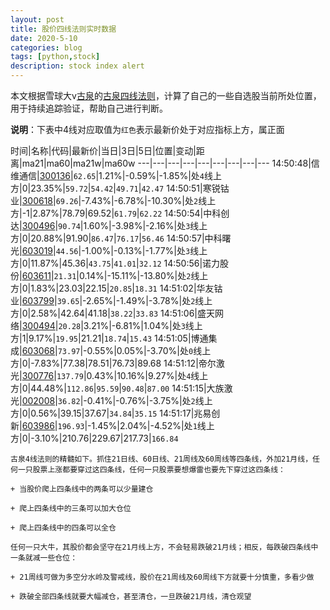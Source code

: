 ```yaml
---
layout: post
title: 股价四线法则实时数据
date: 2020-5-10
categories: blog
tags: [python,stock]
description: stock index alert
---
```



本文根据雪球大v[古泉](https://xueqiu.com/u/7148646888)的[古泉四线法则](https://xueqiu.com/7148646888/130498192)，计算了自己的一些自选股当前所处位置，用于持续追踪验证，帮助自己进行判断。

**说明**：下表中4线对应取值为`红色`表示最新价处于对应指标上方，属正面

时间|名称|代码|最新价|当日|3日|5日|位置|变动|距离|ma21|ma60|ma21w|ma60w
---|---|---|---|---|---|---|---|---
14:50:48|信维通信|[300136](https://xueqiu.com/S/SZ300136)|`62.65`|1.21%|-0.59%|-1.85%|处`4`线上方|0|23.35%|`59.72`|`54.42`|`49.71`|`42.47`
14:50:51|寒锐钴业|[300618](https://xueqiu.com/S/SZ300618)|`69.26`|-7.43%|-6.78%|-10.30%|处`2`线上方|-1|2.87%|78.79|69.52|`61.79`|`62.22`
14:50:54|中科创达|[300496](https://xueqiu.com/S/SZ300496)|`90.74`|1.60%|-3.98%|-2.16%|处`3`线上方|0|20.88%|91.90|`86.47`|`76.17`|`56.46`
14:50:57|中科曙光|[603019](https://xueqiu.com/S/SH603019)|`44.56`|-1.00%|-0.13%|-1.77%|处`3`线上方|0|11.87%|45.36|`43.75`|`41.01`|`32.12`
14:50:56|诺力股份|[603611](https://xueqiu.com/S/SH603611)|`21.31`|0.14%|-15.11%|-13.80%|处`2`线上方|0|1.83%|23.03|22.15|`20.85`|`18.31`
14:51:02|华友钴业|[603799](https://xueqiu.com/S/SH603799)|`39.65`|-2.65%|-1.49%|-3.78%|处`2`线上方|0|2.58%|42.64|41.18|`38.22`|`33.83`
14:51:06|盛天网络|[300494](https://xueqiu.com/S/SZ300494)|`20.28`|3.21%|-6.81%|1.04%|处`3`线上方|1|9.17%|`19.95`|21.21|`18.74`|`15.43`
14:51:05|博通集成|[603068](https://xueqiu.com/S/SH603068)|`73.97`|-0.55%|0.05%|-3.70%|处`0`线上方|0|-7.83%|77.38|78.51|76.73|89.68
14:51:12|帝尔激光|[300776](https://xueqiu.com/S/SZ300776)|`137.79`|0.43%|10.16%|9.27%|处`4`线上方|0|44.48%|`112.86`|`95.59`|`90.48`|`87.00`
14:51:15|大族激光|[002008](https://xueqiu.com/S/SZ002008)|`36.82`|-0.41%|-0.76%|-3.75%|处`2`线上方|0|0.56%|39.15|37.67|`34.84`|`35.15`
14:51:17|兆易创新|[603986](https://xueqiu.com/S/SH603986)|`196.93`|-1.45%|2.04%|-4.52%|处`1`线上方|0|-3.10%|210.76|229.67|217.73|`166.84`

```
古泉4线法则的精髓如下。抓住21日线、60日线、21周线及60周线等四条线，外加21月线，任何一只股票上涨都要穿过这四条线，任何一只股票要想爆雷也要先下穿过这四条线：

+ 当股价爬上四条线中的两条可以少量建仓

+ 爬上四条线中的三条可以加大仓位

+ 爬上四条线中的四条可以全仓

任何一只大牛，其股价都会坚守在21月线上方，不会轻易跌破21月线；相反，每跌破四条线中一条就减一些仓位：

+ 21周线可做为多空分水岭及警戒线，股价在21周线及60周线下方就要十分慎重，多看少做

+ 跌破全部四条线就要大幅减仓，甚至清仓，一旦跌破21月线，清仓观望
```